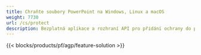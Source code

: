 ```yaml
---
title: Chraňte soubory PowerPoint na Windows, Linux a macOS
weight: 7730
url: /cs/protect
description: Bezplatná aplikace a rozhraní API pro přidání ochrany do prezentací PPT, PPTX a ODP
---
```


{{< blocks/products/pf/agp/feature-solution >}} 

